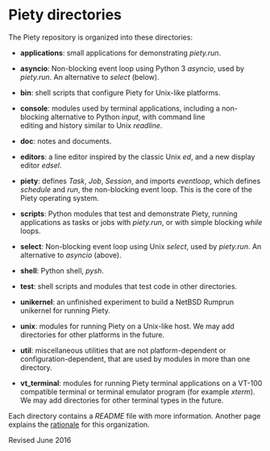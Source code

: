 
Piety directories
=================

The Piety repository is organized into these directories:

- **applications**: small applications for demonstrating *piety.run*.

- **asyncio**: Non-blocking event loop using Python 3 *asyncio*, used
   by *piety.run*.  An alternative to *select* (below).

- **bin**: shell scripts that configure Piety for Unix-like platforms.

- **console**: modules used by terminal applications, including a
    non-blocking alternative to Python *input*, with command line	
    editing and history similar to Unix *readline*.

- **doc**: notes and documents.

- **editors**: a line editor inspired by the classic Unix *ed*, and a
    new display editor *edsel*.

- **piety**: defines *Task*, *Job*, *Session*, and imports *eventloop*, 
  which defines *schedule* and *run*, the non-blocking event loop.
  This is the core of the Piety operating system.

- **scripts**: Python modules that test and demonstrate Piety,
    running applications as tasks or jobs with *piety.run*,
    or with simple blocking *while* loops.

- **select**: Non-blocking event loop using Unix *select*, used by *piety.run*.
   An alternative to *asyncio* (above).

- **shell**: Python shell, *pysh*.

- **test**: shell scripts and modules that test code in other
     directories.

- **unikernel**: an unfinished experiment to build a NetBSD Rumprun unikernel for
    running Piety. 

- **unix**: modules for running Piety on a Unix-like host.
     We may add directories for other platforms in the future.

- **util**: miscellaneous utilities that are not
    platform-dependent or configuration-dependent, that are used by
    modules in more than one directory.

- **vt_terminal**: modules for running Piety terminal applications on
    a VT-100 compatible terminal or terminal emulator program (for
    example *xterm*).  We may add directories for other terminal types in
    the future.

Each directory contains a *README* file with more information.
Another page explains the [rationale](modules.md) for this organization.

Revised June 2016
